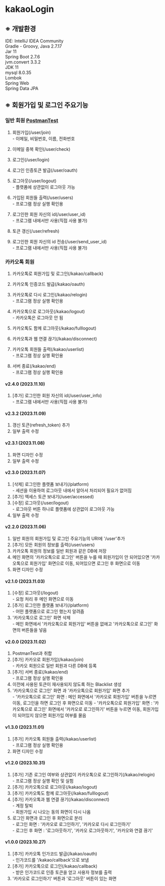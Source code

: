 # kakaoLogin

## ※ 개발환경
IDE: IntelliJ IDEA Community   
Gradle - Groovy, Java 2.7.17   
Jar 11   
Spring Boot 2.7.6   
jvm.convert 3.3.2   
JDK 11   
mysql 8.0.35   
Lombok   
Spring Web   
Spring Data JPA   

## ※ 회원가입 및 로그인 주요기능    
### 일반 회원 [PostmanTest](https://github.com/mearae/PostmanTest)
1. 회원가입(/user/join) <br>
  \- 이메일, 비밀번호, 이름, 전화번호

2. 이메일 중복 확인(/user/check)

3. 로그인(/user/login)

4. 로그인 인증토큰 발급(/user/oauth)

5. 로그아웃(/user/logout) <br>
  \- 플랫폼에 상관없이 로그아웃 가능

6. 가입된 회원들 출력(/user/users) <br>
  \- 프로그램 정상 실행 확인용

7. 로그인한 회원 자신의 id(/user/user_id) <br>
  \- 프로그램 내에서만 사용(직접 사용 불가)

8. 토큰 갱신(/user/refresh)

9. 로그인한 회원 자신의 id 전송(/user/send_user_id) <br>
  \- 프로그램 내에서만 사용(직접 사용 불가)

### 카카오톡 회원
1. 카카오톡로 회원가입 및 로그인(/kakao/callback)

2. 카카오톡 인증코드 발급(/kakao/oauth)

3. 카카오톡로 다시 로그인(/kakao/relogin) <br>
  \- 프로그램 정상 실행 확인용

4. 카카오톡으로 로그아웃(/kakao/logout) <br>
  \- 카카오톡은 로그아웃 안 됨

5. 카카오톡도 함께 로그아웃(/kakao/fulllogout)

6. 카카오톡과 웹 연결 끊기(/kakao/disconnect)

7. 카카오톡 회원들 출력(/kakao/userlist) <br>
  \- 프로그램 정상 실행 확인용

8. 서버 종료(/kakao/end) <br>
  \- 프로그램 정상 실행 확인용

####

#### v2.4.0 (2023.11.10)
1. [추가] 로그인한 회원 자신의 id(/user/user_info) <br>
  \- 프로그램 내에서만 사용(직접 사용 불가)

#### v2.3.2 (2023.11.09)
1. 갱신 토큰(refresh_token) 추가
2. 일부 출력 수정

#### v2.3.1 (2023.11.08)
1. 화면 디자인 수정
2. 일부 출력 수정

#### v2.3.0 (2023.11.07)
1. [삭제] 로그인한 플랫폼 보내기(/platform) <br>
  \- 세션을 이용하여 로그아웃 내에서 알아서 처리되어 필요가 없어짐
2. [추가] 엑세스 토큰 보내기(/user/accessed)
3. [수정] 로그아웃(/user/logout) <br>
  \- 로그아웃 버튼 하나로 플랫폼에 상관없이 로그아웃 가능
4. 일부 출력 수정

#### v2.2.0 (2023.11.06)
1. 일반 회원의 회원가입 및 로그인 주요기능의 URI에 '/user'추가
2. [추가] 모든 회원의 정보를 출력(/user/users)
3. 카카오톡 회원의 정보를 일반 회원과 같은 DB에 저장
4. 메인 화면의 '카카오톡으로 로그인' 버튼을 누를 때 회원가입이 안 되어있으면 '카카오톡으로 회원가입' 화면으로 이동, 되어있으면 로그인 후 화면으로 이동
5. 화면 디자인 수정

#### v2.1.0 (2023.11.03)
1. [수정] 로그아웃(/logout) <br>
  \- 요청 처리 후 메인 화면으로 이동
2. [추가] 로그인한 플랫폼 보내기(/platform) <br>
  \- 어떤 플랫폼으로 로그인 했는지 알려줌
3. '카카오톡으로 로그인' 화면 삭제 <br>
  \- 메인 화면에서 '카카오톡으로 회원가입' 버튼을 없애고 '카카오톡으로 로그인' 화면의 버튼들을 넣음

#### v2.0.0 (2023.11.02)
1. PostmanTest과 취합
2. [추가] 카카오로 회원가입(/kakao/join) <br>
  \- 카카오 회원으로 일반 회원과 다른 DB에 등록
3. [추가] 서버 종료(/kakao/end) <br>
  \- 프로그램 정상 실행 확인용
4. 이전에 사용된 토큰이 재사용되지 않도록 하는 Blacklist 생성
5. '카카오톡으로 로그인' 화면 과 '카카오톡으로 회원가입' 화면 추가 <br>
  \- '카카오톡으로 로그인' 화면 : 메인 화면에서 '카카오로 회원가입' 버튼을 누르면 이동, 로그인을 하면 로그인 후 화면으로 이동
  \- '카카오톡으로 회원가입' 화면 : '카카오톡으로 로그인' 화면에서 '카카오로 로그인하기' 버튼을 누르면 이동, 회원가입이 되어있지 않으면 회원가입 여부를 물음

#### v1.3.0 (2023.11.01)
1. [추가] 카카오톡 회원들 출력(/kakao/userlist) <br>
  \- 프로그램 정상 실행 확인용
2. 화면 디자인 수정

#### v1.2.0 (2023.10.31)
1. [추가] 기존 로그인 여부와 상관없이 카카오톡으로 로그인하기(/kakao/relogin) <br>
  \- 프로그램 정상 실행 확인 및 실험
2. [추가] 카카오톡으로 로그아웃(/kakao/logout)
3. [추가] 카카오톡도 함께 로그아웃(/kakao/fulllogout)
4. [추가] 카카오톡과 웹 연결 끊기(/kakao/disconnect) <br>
  \- 계정 탈퇴 <br>
  \- 회원가입 시 나오는 동의 화면이 다시 나옴
5. 로그인 화면과 로그인 후 화면으로 분리 <br>
  \- 로그인 화면 : '카카오로 로그인하기', '카카오로 다시 로그인하기' <br>
  \- 로그인 후 화면 : '로그아웃하기', '카카오 로그아웃하기', '카카오와 연결 끊기'

#### v1.0.0 (2023.10.27)
1. [추가] 카카오톡 인가코드 발급(/kakao/oauth) <br>
  \- 인가코드를 '/kakao/callback'으로 보냄
2. [추가] 카카오톡으로 로그인(/kakao/callback) <br>
  \- 받은 인가코드로 인증 토큰을 얻고 사용자 정보를 출력
3. '카카오로 로그인하기' 버튼과 '로그아웃' 버튼이 있는 화면
